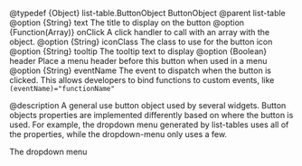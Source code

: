 @typedef {Object} list-table.ButtonObject ButtonObject
@parent list-table
@option {String} text The title to display on the button
@option {Function(Array<Object>)} onClick A click handler to call with an array with the object.
@option {String} iconClass The class to use for the button icon
@option {String} tooltip The tooltip text to display
@option {Boolean} header Place a menu header before this button when used in a menu
@option {String} eventName The event to dispatch when the button is clicked. This allows developers to bind functions to custom events, like `(eventName)="functionName"`

@description
A general use button object used by several widgets. Button objects properties
are implemented differently based on where the button is used. For example,
the dropdown menu generated by list-tables uses all of the properties, while
the dropdown-menu only uses a few.

The dropdown menu

